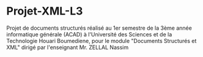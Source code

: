 # Projet-XML-L3

Projet de documents structurés réalisé au 1er semestre de la 3ème année informatique générale (ACAD) à l'Université des Sciences et de la Technologie Houari Boumediene, pour le module "Documents Structurés et XML" dirigé par l'enseignant Mr. ZELLAL Nassim
